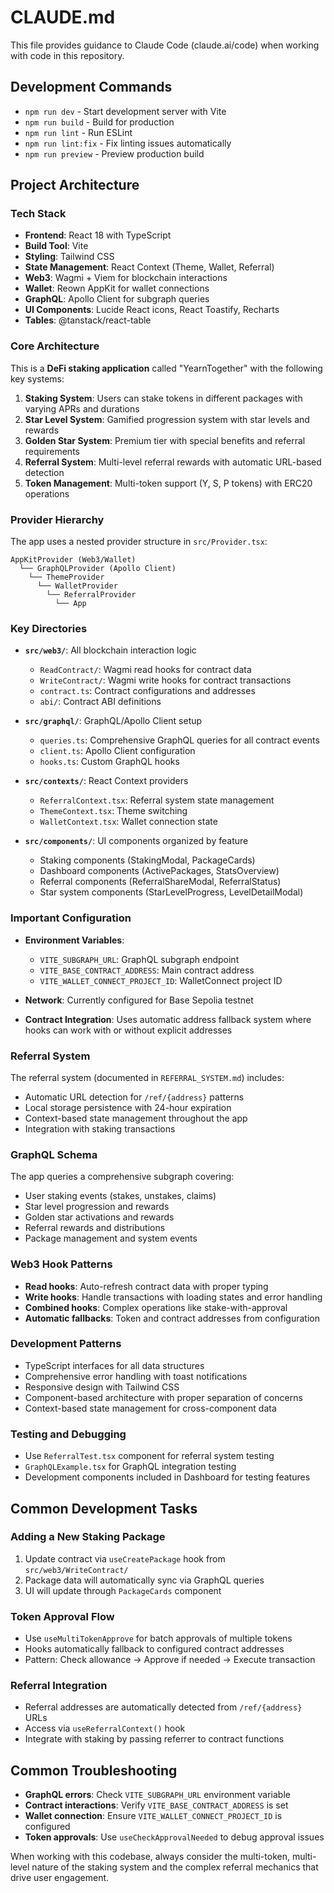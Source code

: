 # CLAUDE.md

This file provides guidance to Claude Code (claude.ai/code) when working with code in this repository.

## Development Commands

- `npm run dev` - Start development server with Vite
- `npm run build` - Build for production
- `npm run lint` - Run ESLint
- `npm run lint:fix` - Fix linting issues automatically
- `npm run preview` - Preview production build

## Project Architecture

### Tech Stack

- **Frontend**: React 18 with TypeScript
- **Build Tool**: Vite
- **Styling**: Tailwind CSS
- **State Management**: React Context (Theme, Wallet, Referral)
- **Web3**: Wagmi + Viem for blockchain interactions
- **Wallet**: Reown AppKit for wallet connections
- **GraphQL**: Apollo Client for subgraph queries
- **UI Components**: Lucide React icons, React Toastify, Recharts
- **Tables**: @tanstack/react-table

### Core Architecture

This is a **DeFi staking application** called "YearnTogether" with the following key systems:

1. **Staking System**: Users can stake tokens in different packages with varying APRs and durations
2. **Star Level System**: Gamified progression system with star levels and rewards
3. **Golden Star System**: Premium tier with special benefits and referral requirements
4. **Referral System**: Multi-level referral rewards with automatic URL-based detection
5. **Token Management**: Multi-token support (Y, S, P tokens) with ERC20 operations

### Provider Hierarchy

The app uses a nested provider structure in `src/Provider.tsx`:

```text
AppKitProvider (Web3/Wallet)
  └── GraphQLProvider (Apollo Client)
    └── ThemeProvider
      └── WalletProvider
        └── ReferralProvider
          └── App
```

### Key Directories

- **`src/web3/`**: All blockchain interaction logic
  - `ReadContract/`: Wagmi read hooks for contract data
  - `WriteContract/`: Wagmi write hooks for contract transactions
  - `contract.ts`: Contract configurations and addresses
  - `abi/`: Contract ABI definitions

- **`src/graphql/`**: GraphQL/Apollo Client setup
  - `queries.ts`: Comprehensive GraphQL queries for all contract events
  - `client.ts`: Apollo Client configuration
  - `hooks.ts`: Custom GraphQL hooks

- **`src/contexts/`**: React Context providers
  - `ReferralContext.tsx`: Referral system state management
  - `ThemeContext.tsx`: Theme switching
  - `WalletContext.tsx`: Wallet connection state

- **`src/components/`**: UI components organized by feature
  - Staking components (StakingModal, PackageCards)
  - Dashboard components (ActivePackages, StatsOverview)
  - Referral components (ReferralShareModal, ReferralStatus)
  - Star system components (StarLevelProgress, LevelDetailModal)

### Important Configuration

- **Environment Variables**:
  - `VITE_SUBGRAPH_URL`: GraphQL subgraph endpoint
  - `VITE_BASE_CONTRACT_ADDRESS`: Main contract address
  - `VITE_WALLET_CONNECT_PROJECT_ID`: WalletConnect project ID

- **Network**: Currently configured for Base Sepolia testnet

- **Contract Integration**: Uses automatic address fallback system where hooks can work with or without explicit addresses

### Referral System

The referral system (documented in `REFERRAL_SYSTEM.md`) includes:

- Automatic URL detection for `/ref/{address}` patterns
- Local storage persistence with 24-hour expiration
- Context-based state management throughout the app
- Integration with staking transactions

### GraphQL Schema

The app queries a comprehensive subgraph covering:

- User staking events (stakes, unstakes, claims)
- Star level progression and rewards
- Golden star activations and rewards
- Referral rewards and distributions
- Package management and system events

### Web3 Hook Patterns

- **Read hooks**: Auto-refresh contract data with proper typing
- **Write hooks**: Handle transactions with loading states and error handling
- **Combined hooks**: Complex operations like stake-with-approval
- **Automatic fallbacks**: Token and contract addresses from configuration

### Development Patterns

- TypeScript interfaces for all data structures
- Comprehensive error handling with toast notifications
- Responsive design with Tailwind CSS
- Component-based architecture with proper separation of concerns
- Context-based state management for cross-component data

### Testing and Debugging

- Use `ReferralTest.tsx` component for referral system testing
- `GraphQLExample.tsx` for GraphQL integration testing
- Development components included in Dashboard for testing features

## Common Development Tasks

### Adding a New Staking Package

1. Update contract via `useCreatePackage` hook from `src/web3/WriteContract/`
2. Package data will automatically sync via GraphQL queries
3. UI will update through `PackageCards` component

### Token Approval Flow
- Use `useMultiTokenApprove` for batch approvals of multiple tokens
- Hooks automatically fallback to configured contract addresses
- Pattern: Check allowance → Approve if needed → Execute transaction

### Referral Integration
- Referral addresses are automatically detected from `/ref/{address}` URLs
- Access via `useReferralContext()` hook
- Integrate with staking by passing referrer to contract functions

## Common Troubleshooting

- **GraphQL errors**: Check `VITE_SUBGRAPH_URL` environment variable
- **Contract interactions**: Verify `VITE_BASE_CONTRACT_ADDRESS` is set
- **Wallet connection**: Ensure `VITE_WALLET_CONNECT_PROJECT_ID` is configured
- **Token approvals**: Use `useCheckApprovalNeeded` to debug approval issues

When working with this codebase, always consider the multi-token, multi-level nature of the staking system and the complex referral mechanics that drive user engagement.
